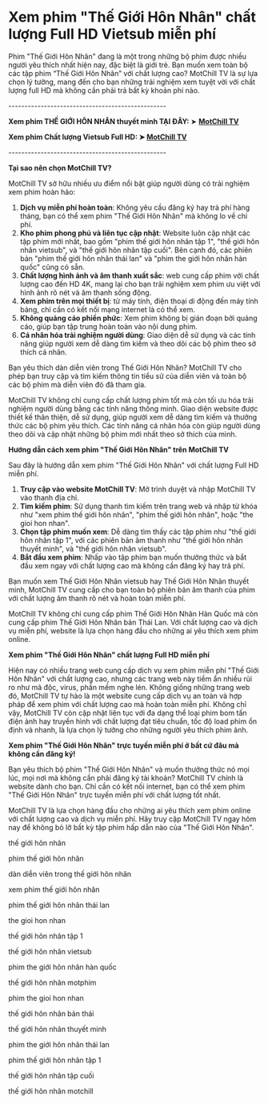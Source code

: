 <h1><strong>Xem phim "Thế Giới H&ocirc;n Nh&acirc;n" chất lượng Full HD Vietsub miễn ph&iacute;</strong></h1>
<p>Phim "Thế Giới H&ocirc;n Nh&acirc;n" đang l&agrave; một trong những bộ phim được nhiều người y&ecirc;u th&iacute;ch nhất hiện nay, đặc biệt l&agrave; giới trẻ. Bạn muốn xem to&agrave;n bộ c&aacute;c tập phim &ldquo;Thế Giới H&ocirc;n Nh&acirc;n&rdquo; với chất lượng cao? MotChill TV l&agrave; sự lựa chọn l&yacute; tưởng, mang đến cho bạn những trải nghiệm xem tuyệt vời với chất lượng full HD m&agrave; kh&ocirc;ng cần phải trả bất kỳ khoản ph&iacute; n&agrave;o.</p>
<p>-------------------------------------------------</p>
<p><strong>Xem phim THẾ GIỚI H&Ocirc;N NH&Acirc;N thuyết minh TẠI Đ&Acirc;Y: </strong>➤ <strong><a href="https://ptcprofessor.com/the-gioi-hon-nhan" target="_blank" rel="noopener">MotChill TV</a></strong></p>
<p><strong>Xem phim Chất lượng Vietsub Full HD: ➤ <a href="https://ptcprofessor.com/the-gioi-hon-nhan" target="_blank" rel="noopener">MotChill TV</a></strong>&nbsp;</p>
<p>-------------------------------------------------</p>
<p><strong>Tại sao n&ecirc;n chọn MotChill TV?&nbsp;</strong></p>
<p>MotChill TV sở hữu nhiều ưu điểm nổi bật gi&uacute;p người d&ugrave;ng c&oacute; trải nghiệm xem phim ho&agrave;n hảo:</p>
<ol>
<li><strong>Dịch vụ miễn ph&iacute; ho&agrave;n to&agrave;n</strong>: Kh&ocirc;ng y&ecirc;u cầu đăng k&yacute; hay trả ph&iacute; h&agrave;ng th&aacute;ng, bạn c&oacute; thể xem phim "Thế Giới H&ocirc;n Nh&acirc;n" m&agrave; kh&ocirc;ng lo về chi ph&iacute;.</li>
<li><strong>Kho phim phong ph&uacute; v&agrave; li&ecirc;n tục cập nhật</strong>: Website lu&ocirc;n cập nhật c&aacute;c tập phim mới nhất, bao gồm "phim thế giới h&ocirc;n nh&acirc;n tập 1", "thế giới h&ocirc;n nh&acirc;n vietsub", v&agrave; "thế giới h&ocirc;n nh&acirc;n tập cuối". B&ecirc;n cạnh đ&oacute;, c&aacute;c phi&ecirc;n bản "phim thế giới h&ocirc;n nh&acirc;n th&aacute;i lan" v&agrave; "phim the giới h&ocirc;n nh&acirc;n h&agrave;n quốc" cũng c&oacute; sẵn.</li>
<li><strong>Chất lượng h&igrave;nh ảnh v&agrave; &acirc;m thanh xuất sắc</strong>: web cung cấp phim với chất lượng cao đến HD 4K, mang lại cho bạn trải nghiệm xem phim ưu việt với h&igrave;nh ảnh r&otilde; n&eacute;t v&agrave; &acirc;m thanh sống động.</li>
<li><strong>Xem phim tr&ecirc;n mọi thiết bị</strong>: từ m&aacute;y t&iacute;nh, điện thoại di động đến m&aacute;y t&iacute;nh bảng, chỉ cần c&oacute; kết nối mạng internet l&agrave; c&oacute; thể xem.&nbsp;</li>
<li><strong>Kh&ocirc;ng quảng c&aacute;o phiền phức</strong>: Xem phim kh&ocirc;ng bị gi&aacute;n đoạn bởi quảng c&aacute;o, gi&uacute;p bạn tập trung ho&agrave;n to&agrave;n v&agrave;o nội dung phim.</li>
<li><strong>C&aacute; nh&acirc;n h&oacute;a trải nghiệm người d&ugrave;ng</strong>: Giao diện dễ sử dụng v&agrave; c&aacute;c t&iacute;nh năng gi&uacute;p người xem dễ d&agrave;ng t&igrave;m kiếm v&agrave; theo d&otilde;i c&aacute;c bộ phim theo sở th&iacute;ch c&aacute; nh&acirc;n.</li>
</ol>
<p>Bạn y&ecirc;u th&iacute;ch d&agrave;n diễn vi&ecirc;n trong Thế Giới H&ocirc;n Nh&acirc;n? MotChill TV cho ph&eacute;p bạn truy cập v&agrave; t&igrave;m kiếm th&ocirc;ng tin tiểu sử của diễn vi&ecirc;n v&agrave; to&agrave;n bộ c&aacute;c bộ phim m&agrave; diễn vi&ecirc;n đ&oacute; đ&atilde; tham gia.&nbsp;</p>
<p>MotChill TV kh&ocirc;ng chỉ cung cấp chất lượng phim tốt m&agrave; c&ograve;n tối ưu h&oacute;a trải nghiệm người d&ugrave;ng bằng c&aacute;c t&iacute;nh năng th&ocirc;ng minh. Giao diện website được thiết kế th&acirc;n thiện, dễ sử dụng, gi&uacute;p người xem dễ d&agrave;ng t&igrave;m kiếm v&agrave; thưởng thức c&aacute;c bộ phim y&ecirc;u th&iacute;ch. C&aacute;c t&iacute;nh năng c&aacute; nh&acirc;n h&oacute;a c&ograve;n gi&uacute;p người d&ugrave;ng theo d&otilde;i v&agrave; cập nhật những bộ phim mới nhất theo sở th&iacute;ch của m&igrave;nh.&nbsp;</p>
<p><strong>Hướng dẫn c&aacute;ch xem phim "Thế Giới H&ocirc;n Nh&acirc;n" tr&ecirc;n MotChill TV</strong></p>
<p>Sau đ&acirc;y l&agrave; hướng dẫn xem phim "Thế Giới H&ocirc;n Nh&acirc;n" với chất lượng Full HD miễn ph&iacute;.</p>
<ol>
<li><strong>Truy cập v&agrave;o website MotChill TV</strong>: Mở tr&igrave;nh duyệt v&agrave; nhập MotChill TV v&agrave;o thanh địa chỉ.</li>
<li><strong>T&igrave;m kiếm phim</strong>: Sử dụng thanh t&igrave;m kiếm tr&ecirc;n trang web v&agrave; nhập từ kh&oacute;a như "xem phim thế giới h&ocirc;n nh&acirc;n", "phim thế giới h&ocirc;n nh&acirc;n", hoặc "the gioi hon nhan".</li>
<li><strong>Chọn tập phim muốn xem</strong>: Dễ d&agrave;ng t&igrave;m thấy c&aacute;c tập phim như "thế giới h&ocirc;n nh&acirc;n tập 1", với c&aacute;c phi&ecirc;n bản &acirc;m thanh như "thế giới h&ocirc;n nh&acirc;n thuyết minh", v&agrave; "thế giới h&ocirc;n nh&acirc;n vietsub".</li>
<li><strong>Bắt đầu xem phim</strong>: Nhấp v&agrave;o tập phim bạn muốn thưởng thức v&agrave; bắt đầu xem ngay với chất lượng cao m&agrave; kh&ocirc;ng cần đăng k&yacute; hay trả ph&iacute;.</li>
</ol>
<p>Bạn muốn xem Thế Giới H&ocirc;n Nh&acirc;n vietsub hay Thế Giới H&ocirc;n Nh&acirc;n thuyết minh, MotChill TV cung cấp cho bạn to&agrave;n bộ phi&ecirc;n bản &acirc;m thanh của phim với chất lượng &acirc;m thanh r&otilde; n&eacute;t v&agrave; ho&agrave;n to&agrave;n miễn ph&iacute;.&nbsp;</p>
<p>MotChill TV kh&ocirc;ng chỉ cung cấp phim Thế Giới H&ocirc;n Nh&acirc;n H&agrave;n Quốc m&agrave; c&ograve;n cung cấp phim Thế Giới H&ocirc;n Nh&acirc;n bản Th&aacute;i Lan. Với chất lượng cao v&agrave; dịch vụ miễn ph&iacute;, website l&agrave; lựa chọn h&agrave;ng đầu cho những ai y&ecirc;u th&iacute;ch xem phim online.</p>
<p><strong>Xem phim "Thế Giới H&ocirc;n Nh&acirc;n" chất lượng Full HD miễn ph&iacute;</strong></p>
<p>Hiện nay c&oacute; nhiều trang web cung cấp dịch vụ xem phim miễn ph&iacute; "Thế Giới H&ocirc;n Nh&acirc;n" với chất lượng cao, nhưng c&aacute;c trang web n&agrave;y tiềm ẩn nhiều rủi ro như m&atilde; độc, virus, phần mềm nghe l&eacute;n. Kh&ocirc;ng giống những trang web đ&oacute;, MotChill TV tự h&agrave;o l&agrave; một website cung cấp dịch vụ an to&agrave;n v&agrave; hợp ph&aacute;p để xem phim với chất lượng cao m&agrave; ho&agrave;n to&agrave;n miễn ph&iacute;. Kh&ocirc;ng chỉ vậy, MotChill TV c&ograve;n cập nhật li&ecirc;n tục với đa dạng thể loại phim bom tấn điện ảnh hay truyền h&igrave;nh với chất lượng đạt ti&ecirc;u chuẩn, tốc độ load phim ổn định v&agrave; nhanh, l&agrave; lựa chọn l&yacute; tưởng cho những người y&ecirc;u th&iacute;ch phim ảnh.</p>
<p><strong>Xem phim "Thế Giới H&ocirc;n Nh&acirc;n" trực tuyến miễn ph&iacute; ở bất cứ đ&acirc;u m&agrave; kh&ocirc;ng cần đăng k&yacute;!</strong></p>
<p>Bạn y&ecirc;u th&iacute;ch bộ phim "Thế Giới H&ocirc;n Nh&acirc;n" v&agrave; muốn thưởng thức n&oacute; mọi l&uacute;c, mọi nơi m&agrave; kh&ocirc;ng cần phải đăng k&yacute; t&agrave;i khoản? MotChill TV ch&iacute;nh l&agrave; website d&agrave;nh cho bạn. Chỉ cần c&oacute; kết nối internet, bạn c&oacute; thể xem phim "Thế Giới H&ocirc;n Nh&acirc;n" trực tuyến miễn ph&iacute; với chất lượng tốt nhất.</p>
<p>MotChill TV l&agrave; lựa chọn h&agrave;ng đầu cho những ai y&ecirc;u th&iacute;ch xem phim online với chất lượng cao v&agrave; dịch vụ miễn ph&iacute;. H&atilde;y truy cập MotChill TV ngay h&ocirc;m nay để kh&ocirc;ng bỏ lỡ bất kỳ tập phim hấp dẫn n&agrave;o của "Thế Giới H&ocirc;n Nh&acirc;n".</p>
<p>thế giới h&ocirc;n nh&acirc;n</p>
<p>phim thế giới h&ocirc;n nh&acirc;n</p>
<p>d&agrave;n diễn vi&ecirc;n trong thế giới h&ocirc;n nh&acirc;n</p>
<p>xem phim thế giới h&ocirc;n nh&acirc;n</p>
<p>phim thế giới h&ocirc;n nh&acirc;n th&aacute;i lan</p>
<p>the gioi hon nhan</p>
<p>thế giới h&ocirc;n nh&acirc;n tập 1</p>
<p>thế giới h&ocirc;n nh&acirc;n vietsub</p>
<p>phim the giới h&ocirc;n nh&acirc;n h&agrave;n quốc</p>
<p>thế giới h&ocirc;n nh&acirc;n motphim</p>
<p>phim the gioi hon nhan</p>
<p>thế giới h&ocirc;n nh&acirc;n bản th&aacute;i</p>
<p>thế giới h&ocirc;n nh&acirc;n thuyết minh</p>
<p>phim the giới h&ocirc;n nh&acirc;n th&aacute;i lan</p>
<p>phim thế giới h&ocirc;n nh&acirc;n tập 1</p>
<p>thế giới h&ocirc;n nh&acirc;n tập cuối</p>
<p>thế giới h&ocirc;n nh&acirc;n motchill</p>
